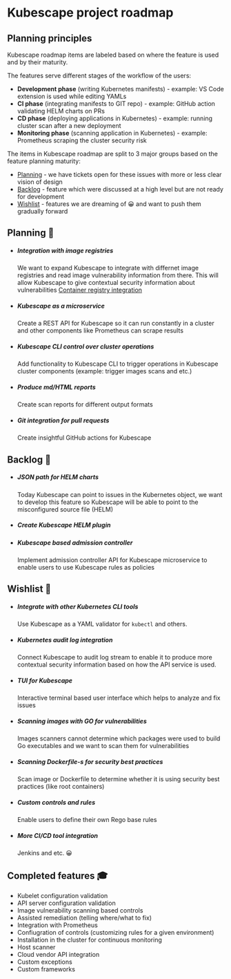 # Kubescape project roadmap

## Planning principles

Kubescape roadmap items are labeled based on where the feature is used and by their maturity.

The features serve different stages of the workflow of the users:
* **Development phase** (writing Kubernetes manifests) - example: VS Code extension is used while editing YAMLs
* **CI phase** (integrating manifests to GIT repo) - example: GitHub action validating HELM charts on PRs
* **CD phase** (deploying applications in Kubernetes) - example: running cluster scan after a new deployment
* **Monitoring phase** (scanning application in Kubernetes) - example: Prometheus scraping the cluster security risk 

The items in Kubescape roadmap are split to 3 major groups based on the feature planning maturity:

* [Planning](#planning) - we have tickets open for these issues with more or less clear vision of design
* [Backlog](#backlog)  - feature which were discussed at a high level but are not ready for development 
* [Wishlist](#wishlist) -  features we are dreaming of 😀 and want to push them gradually forward 


## Planning 👷
* ##### Integration with image registries 
  We want to expand Kubescape to integrate with differnet image registries and read image vulnerability information from there. This will allow Kubescape to give contextual security information about vulnerabilities [Container registry integration](/docs/proposals/container-image-vulnerability-adaptor.md)
* ##### Kubescape as a microservice 
  Create a REST API for Kubescape so it can run constantly in a cluster and other components like Prometheus can scrape results
* ##### Kubescape CLI control over cluster operations 
  Add functionality to Kubescape CLI to trigger operations in Kubescape cluster components (example: trigger images scans and etc.)
* ##### Produce md/HTML reports 
  Create scan reports for different output formats
* ##### Git integration for pull requests 
  Create insightful GitHub actions for Kubescape

## Backlog 📅
* ##### JSON path for HELM charts 
  Today Kubescape can point to issues in the Kubernetes object, we want to develop this feature so Kubescape will be able to point to the misconfigured source file (HELM)
* ##### Create Kubescape HELM plugin
* ##### Kubescape based admission controller 
  Implement admission controller API for Kubescape microservice to enable users to use Kubescape rules as policies

## Wishlist 💭
* ##### Integrate with other Kubernetes CLI tools
  Use Kubescape as a YAML validator for `kubectl` and others.
* ##### Kubernetes audit log integration 
  Connect Kubescape to audit log stream to enable it to produce more contextual security information based on how the API service is used.
* ##### TUI for Kubescape 
  Interactive terminal based user interface which helps to analyze and fix issues
* ##### Scanning images with GO for vulnerabilities
  Images scanners cannot determine which packages were used to build Go executables and we want to scan them for vulnerabilities
* ##### Scanning Dockerfile-s for security best practices
  Scan image or Dockerfile to determine whether it is using security best practices (like root containers)
* ##### Custom controls and rules
  Enable users to define their own Rego base rules
* ##### More CI/CD tool integration
  Jenkins and etc. 😀


## Completed features 🎓
* Kubelet configuration validation 
* API server configuration validation
* Image vulnerability scanning based controls 
* Assisted remediation (telling where/what to fix)
* Integration with Prometheus
* Confiugration of controls (customizing rules for a given environment)
* Installation in the cluster for continuous monitoring
* Host scanner 
* Cloud vendor API integration
* Custom exceptions
* Custom frameworks
